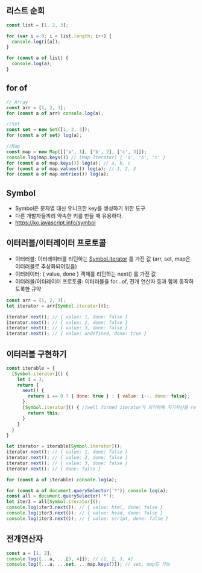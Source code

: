 ## 리스트 순회

```javascript
const list = [1, 2, 3];

for (var i = 0; i < list.length; i++) {
  console.log(i[a]);
}

for (const a of list) {
  console.log(a);
}

```

## for of

```javascript
// Array
const arr = [1, 2, 3];
for (const a of arr) console.log(a);

//Set
const set = new Set([1, 2, 3]);
for (const a of set) log(a);

//Map
const map = new Map([['a', 1], ['b', 2], ['c', 3]]);
console.log(map.keys()) // [Map Iterator] { 'a', 'b', 'c' }
for (const a of map.keys()) log(a); // a, b, c
for (const a of map.values()) log(a); // 1, 2, 3
for (const a of map.entries()) log(a);
```

## Symbol

- Symbol은 문자열 대신 유니크한 key를 생성하기 위한 도구
- 다른 개발자들끼리 약속한 키를 만들 때 유용하다.
- https://ko.javascript.info/symbol

## 이터러블/이터레이터 프로토콜

- 이터러블: 이터레이터를 리턴하는 [Symbol.iterator]() 를 가진 값 (arr, set, map은 이터러블로 추상화되어있음)
- 이터레이터: { value, done } 객체를 리턴하는 next() 를 가진 값
- 이터러블/이터레이터 프로토콜: 이터러블을 for...of, 전개 연산자 등과 함께 동작하도록한 규약

```javascript
const arr = [1, 2, 3];
let iterator = arr[Symbol.iterator]();

iterator.next(); // { value: 1, done: false }
iterator.next(); // { value: 2, done: false }
iterator.next(); // { value: 3, done: false }
iterator.next(); // { value: undefined, done: true }
```

## 이터러블 구현하기

```javascript
const iterable = {
  [Symbol.iterator]() {
    let i = 3;
    return {
      next() {
        return i == 0 ? { done: true } : { value: i--. done: false};
      },
      [Symbol.iterator]() { //well formed iterator가 되기위해 자기자신을 return
        return this;
      }
    }
  }
}

let iterator = iterable[Symbol.iterator]();
iterator.next(); // { value: 1, done: false }
iterator.next(); // { value: 2, done: false }
iterator.next(); // { value: 3, done: false }
iterator.next(); // { done: false }

for (const a of iterable) console.log(a);

for (const a of document.querySelector('*')) console.log(a);
const all = document.querySelector('*');
let iter3 = all[Symbol.iterator]();
console.log(iter3.next()); // { value: html, done: false }
console.log(iter3.next()); // { value: head, done: false }
console.log(iter3.next()); // { value: script, done: false }
```

## 전개연산자

```javascript
const a = [1, 2];
console.log([...a, ...[3, 4]]); // [1, 2, 3, 4]
console.log([...a, ...set, ...map.keys()]); // set, map도 가능
```
